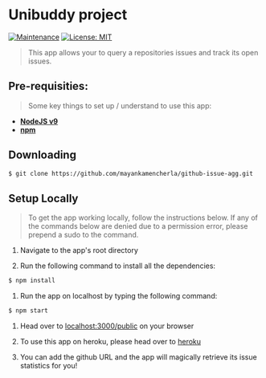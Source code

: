 # Unibuddy project

[![Maintenance](https://img.shields.io/badge/Maintained%3F-yes-green.svg)](https://GitHub.com/Naereen/StrapDown.js/graphs/commit-activity)
[![License: MIT](https://img.shields.io/badge/License-MIT-yellow.svg)](https://opensource.org/licenses/MIT)
<!-- [![Packagist](https://img.shields.io/packagist/v/symfony/symfony.svg)]() -->

> This app allows your to query a repositories issues and track its open issues.

## Pre-requisities:
> Some key things to set up / understand to use this app:

- **[NodeJS v9](https://nodejs.org/en/)**
- **[npm](https://www.npmjs.com/)**

## Downloading
```bash
$ git clone https://github.com/mayankamencherla/github-issue-agg.git
```

## Setup Locally
> To get the app working locally, follow the instructions below.
> If any of the commands below are denied due to a permission error, please prepend a sudo to the command.

1. Navigate to the app's root directory

1. Run the following command to install all the dependencies:
```bash
$ npm install
```

1. Run the app on localhost by typing the following command:
```bash
$ npm start
```

1. Head over to <a href="http://localhost:3000/public" target="_blank">localhost:3000/public</a> on your browser

1. To use this app on heroku, please head over to <a href="https://shielded-bastion-41517.herokuapp.com/public" target="_blank">heroku</a>

1. You can add the github URL and the app will magically retrieve its issue statistics for you!